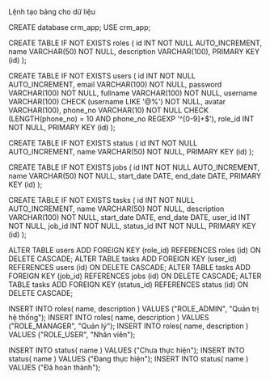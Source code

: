 Lệnh tạo bảng cho dữ liệu

CREATE database crm_app;
USE crm_app;

CREATE TABLE IF NOT EXISTS roles (
    id INT NOT NULL AUTO_INCREMENT,
    name VARCHAR(50) NOT NULL,
    description VARCHAR(100),
    PRIMARY KEY (id)
);

CREATE TABLE IF NOT EXISTS users (
    id INT NOT NULL AUTO_INCREMENT,
    email VARCHAR(100) NOT NULL,
    password VARCHAR(100) NOT NULL,
    fullname VARCHAR(100) NOT NULL,
    username VARCHAR(100) CHECK (username LIKE '@%') NOT NULL,
    avatar VARCHAR(100),
    phone_no VARCHAR(10) NOT NULL CHECK (LENGTH(phone_no) = 10 AND phone_no REGEXP '^[0-9]+$'),
    role_id INT NOT NULL,
    PRIMARY KEY (id)
);

CREATE TABLE IF NOT EXISTS status (
    id INT NOT NULL AUTO_INCREMENT,
    name VARCHAR(50) NOT NULL,
    PRIMARY KEY (id)
);

CREATE TABLE IF NOT EXISTS jobs (
    id INT NOT NULL AUTO_INCREMENT,
    name VARCHAR(50) NOT NULL,
    start_date DATE,
    end_date DATE,
    PRIMARY KEY (id)
);

CREATE TABLE IF NOT EXISTS tasks (
    id INT NOT NULL AUTO_INCREMENT,
    name VARCHAR(50) NOT NULL,
    description VARCHAR(100) NOT NULL,
    start_date DATE,
    end_date DATE,
    user_id INT NOT NULL,
    job_id INT NOT NULL,
    status_id INT NOT NULL,
    PRIMARY KEY (id)
);

ALTER TABLE users ADD FOREIGN KEY (role_id) REFERENCES roles (id)  ON DELETE CASCADE;
ALTER TABLE tasks ADD FOREIGN KEY (user_id) REFERENCES users (id)  ON DELETE CASCADE;
ALTER TABLE tasks ADD FOREIGN KEY (job_id) REFERENCES jobs (id)  ON DELETE CASCADE;
ALTER TABLE tasks ADD FOREIGN KEY (status_id) REFERENCES status (id)  ON DELETE CASCADE;

INSERT INTO roles( name, description ) VALUES ("ROLE_ADMIN", "Quản trị hệ thống");
INSERT INTO roles( name, description ) VALUES ("ROLE_MANAGER", "Quản lý");
INSERT INTO roles( name, description ) VALUES ("ROLE_USER", "Nhân viên");

INSERT INTO status( name ) VALUES ("Chưa thực hiện");
INSERT INTO status( name ) VALUES ("Đang thực hiện");
INSERT INTO status( name ) VALUES ("Đã hoàn thành");
